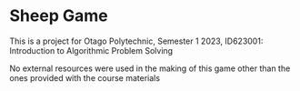 # Sheep Game

This is a project for Otago Polytechnic, Semester 1 2023, ID623001: Introduction to Algorithmic Problem Solving

No external resources were used in the making of this game other than the ones provided with the course materials
